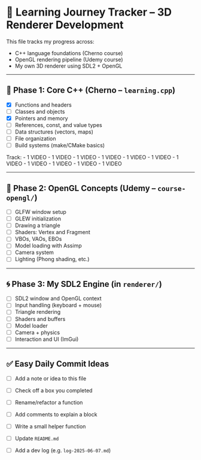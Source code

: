 # 🎯 Learning Journey Tracker – 3D Renderer Development

This file tracks my progress across:
- C++ language foundations (Cherno course)
- OpenGL rendering pipeline (Udemy course)
- My own 3D renderer using SDL2 + OpenGL

---

## 🧱 Phase 1: Core C++ (Cherno – `learning.cpp`)
- [X] Functions and headers
- [ ] Classes and objects
- [X] Pointers and memory
- [ ] References, const, and value types
- [ ] Data structures (vectors, maps)
- [ ] File organization
- [ ] Build systems (make/CMake basics)

Track:
        - 1 VIDEO
        - 1 VIDEO
        - 1 VIDEO
        - 1 VIDEO
        - 1 VIDEO
        - 1 VIDEO
        - 1 VIDEO
        - 1 VIDEO
        - 1 VIDEO
        - 1 VIDEO
        - 1 VIDEO

---

## 🔺 Phase 2: OpenGL Concepts (Udemy – `course-opengl/`)
- [ ] GLFW window setup
- [ ] GLEW initialization
- [ ] Drawing a triangle
- [ ] Shaders: Vertex and Fragment
- [ ] VBOs, VAOs, EBOs
- [ ] Model loading with Assimp
- [ ] Camera system
- [ ] Lighting (Phong shading, etc.)

---

## 🌀 Phase 3: My SDL2 Engine (in `renderer/`)
- [ ] SDL2 window and OpenGL context
- [ ] Input handling (keyboard + mouse)
- [ ] Triangle rendering
- [ ] Shaders and buffers
- [ ] Model loader
- [ ] Camera + physics
- [ ] Interaction and UI (ImGui)

---

## ✅ Easy Daily Commit Ideas
- [ ] Add a note or idea to this file
- [ ] Check off a box you completed
- [ ] Rename/refactor a function
- [ ] Add comments to explain a block
- [ ] Write a small helper function
- [ ] Update `README.md`
- [ ] Add a dev log (e.g. `log-2025-06-07.md`)


